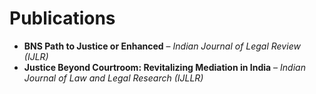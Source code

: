 # Publications

- **BNS Path to Justice or Enhanced** – *Indian Journal of Legal Review (IJLR)*  
- **Justice Beyond Courtroom: Revitalizing Mediation in India** – *Indian Journal of Law and Legal Research (IJLLR)*
